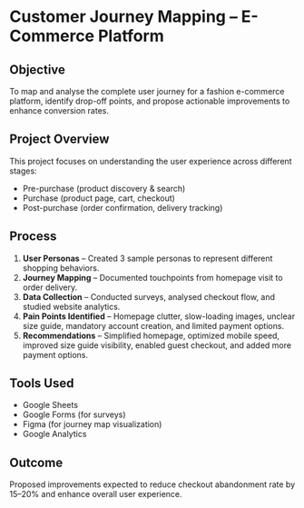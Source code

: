 # Customer Journey Mapping – E-Commerce Platform

## Objective
To map and analyse the complete user journey for a fashion e-commerce platform, identify drop-off points, and propose actionable improvements to enhance conversion rates.

## Project Overview
This project focuses on understanding the user experience across different stages:
- Pre-purchase (product discovery & search)
- Purchase (product page, cart, checkout)
- Post-purchase (order confirmation, delivery tracking)

## Process
1. **User Personas** – Created 3 sample personas to represent different shopping behaviors.
2. **Journey Mapping** – Documented touchpoints from homepage visit to order delivery.
3. **Data Collection** – Conducted surveys, analysed checkout flow, and studied website analytics.
4. **Pain Points Identified** – Homepage clutter, slow-loading images, unclear size guide, mandatory account creation, and limited payment options.
5. **Recommendations** – Simplified homepage, optimized mobile speed, improved size guide visibility, enabled guest checkout, and added more payment options.

## Tools Used
- Google Sheets
- Google Forms (for surveys)
- Figma (for journey map visualization)
- Google Analytics

## Outcome
Proposed improvements expected to reduce checkout abandonment rate by 15–20% and enhance overall user experience.



